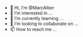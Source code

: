 - 👋 Hi, I’m @MarcAlber
- 👀 I’m interested in ...
- 🌱 I’m currently learning ...
- 💞️ I’m looking to collaborate on ...
- 📫 How to reach me ...

<!---
MarcAlber/MarcAlber is a ✨ special ✨ repository because its `README.md` (this file) appears on your GitHub profile.
You can click the Preview link to take a look at your changes.
--->
